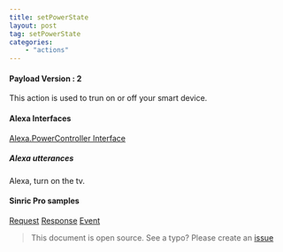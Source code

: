```yaml
---
title: setPowerState
layout: post
tag: setPowerState
categories: 
    - "actions"
---
```


#### Payload Version : 2

This action is used to trun on or off your smart device.

#### Alexa Interfaces
[Alexa.PowerController Interface](https://developer.amazon.com/docs/device-apis/alexa-powercontroller.html#turnon-directive)

##### Alexa utterances
Alexa, turn on the tv.
 

#### Sinric Pro samples
[Request](https://github.com/sinricpro/sample_messages/blob/master/01_PowerState/01_setPowerState/01_Request.json)
[Response](https://github.com/sinricpro/sample_messages/blob/master/01_PowerState/01_setPowerState/02_Response.json)
[Event](https://github.com/sinricpro/sample_messages/blob/master/01_PowerState/01_setPowerState/03_Event.json)



> This document is open source. See a typo? Please create an [issue](https://github.com/sinricpro/help-docs)
